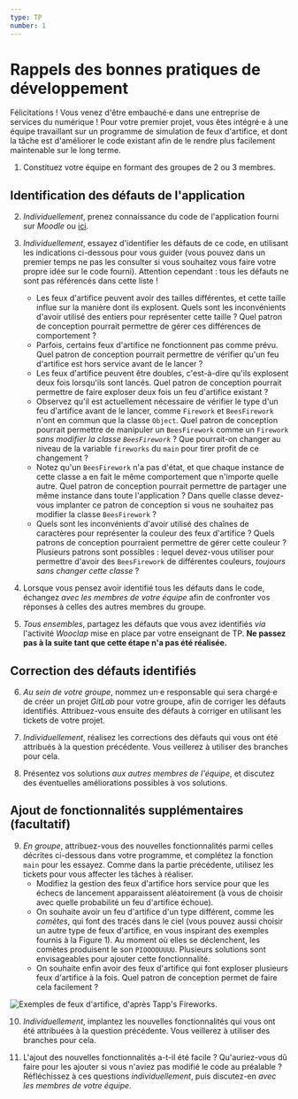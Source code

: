 ```yaml
---
type: TP
number: 1
---
```


# Rappels des bonnes pratiques de développement

Félicitations !
Vous venez d'être embauché·e dans une entreprise de services du numérique !
Pour votre premier projet, vous êtes intégré·e à une équipe travaillant sur
un programme de simulation de feux d'artifice, et dont la tâche est d'améliorer
le code existant afin de le rendre plus facilement maintenable sur le long
terme.

1. Constituez votre équipe en formant des groupes de 2 ou 3 membres.

## Identification des défauts de l'application

2. *Individuellement*, prenez connaissance du code de l'application fourni
   sur *Moodle* ou [ici](./src/FireworkShow.java).

3. *Individuellement*, essayez d'identifier les défauts de ce code, en utilisant
   les indications ci-dessous pour vous guider (vous pouvez dans un premier
   temps ne pas les consulter si vous souhaitez vous faire votre propre idée
   sur le code fourni).
   Attention cependant : tous les défauts ne sont pas référencés dans cette
   liste !
   - Les feux d'artifice peuvent avoir des tailles différentes, et cette taille
     influe sur la manière dont ils explosent.
     Quels sont les inconvénients d'avoir utilisé des entiers pour représenter
     cette taille ?
     Quel patron de conception pourrait permettre de gérer ces différences
     de comportement ?
   - Parfois, certains feux d'artifice ne fonctionnent pas comme prévu.
     Quel patron de conception pourrait permettre de vérifier qu'un feu
     d'artifice est hors service avant de le lancer ?
   - Les feux d'artifice peuvent être doubles, c'est-à-dire qu'ils explosent
     deux fois lorsqu'ils sont lancés.
     Quel patron de conception pourrait permettre de faire exploser deux fois
     un feu d'artifice existant ?
   - Observez qu'il est actuellement nécessaire de vérifier le type d'un feu
     d'artifice avant de le lancer, comme `Firework` et `BeesFirework` n'ont
     en commun que la classe `Object`.
     Quel patron de conception pourrait permettre de manipuler un `BeesFirework`
     comme un `Firework` *sans modifier la classe `BeesFirework`* ?
     Que pourrait-on changer au niveau de la variable `fireworks` du `main`
     pour tirer profit de ce changement ?
   - Notez qu'un `BeesFirework` n'a pas d'état, et que chaque instance de
     cette classe a en fait le même comportement que n'importe quelle autre.
     Quel patron de conception pourrait permettre de partager une même instance
     dans toute l'application ?
     Dans quelle classe devez-vous implanter ce patron de conception si vous ne
     souhaitez pas modifier la classe `BeesFirework` ?
   - Quels sont les inconvénients d'avoir utilisé des chaînes de caractères pour
     représenter la couleur des feux d'artifice ?
     Quels patrons de conception pourraient permettre de gérer cette couleur ?
     Plusieurs patrons sont possibles : lequel devez-vous utiliser pour
     permettre d'avoir des `BeesFirework` de différentes couleurs, *toujours
     sans changer cette classe* ?

4. Lorsque vous pensez avoir identifié tous les défauts dans le code, échangez
   *avec les membres de votre équipe* afin de confronter vos réponses à celles
   des autres membres du groupe.

5. *Tous ensembles*, partagez les défauts que vous avez identifiés *via*
   l'activité *Wooclap* mise en place par votre enseignant de TP.
   **Ne passez pas à la suite tant que cette étape n'a pas été réalisée.**

## Correction des défauts identifiés

6. *Au sein de votre groupe*, nommez un·e responsable qui sera chargé·e de
   créer un projet *GitLab* pour votre groupe, afin de corriger les défauts
   identifiés.
   Attribuez-vous ensuite des défauts à corriger en utilisant les tickets
   de votre projet.

7. *Individuellement*, réalisez les corrections des défauts qui vous ont été
   attribués à la question précédente.
   Vous veillerez à utiliser des branches pour cela.

8. Présentez vos solutions *aux autres membres de l'équipe*, et discutez des
   éventuelles améliorations possibles à vos solutions.

## Ajout de fonctionnalités supplémentaires (facultatif)

9. *En groupe*, attribuez-vous des nouvelles fonctionnalités parmi celles
   décrites ci-dessous dans votre programme, et complétez la fonction `main`
   pour les essayez.
   Comme dans la partie précédente, utilisez les tickets pour vous affecter les
   tâches à réaliser.
   - Modifiez la gestion des feux d'artifice hors service pour que les échecs
     de lancement apparaissent aléatoirement (à vous de choisir avec quelle
     probabilité un feu d'artifice échoue).
   - On souhaite avoir un feu d'artifice d'un type différent, comme
     les *comètes*, qui font des tracés dans le ciel (vous pouvez aussi choisir
     un autre type de feux d'artifice, en vous inspirant des exemples fournis à
     la Figure 1).
     Au moment où elles se déclenchent, les comètes produisent le son
     `PIOOOOUUUU`.
     Plusieurs solutions sont envisageables pour ajouter cette fonctionnalité.
   - On souhaite enfin avoir des feux d'artifice qui font exploser plusieurs
     feux d'artifice à la fois.
     Quel patron de conception permet de faire cela facilement ?

![
    Exemples de feux d'artifice, d'après
    [Tapp's Fireworks](https://www.tappsfireworks.com/single-post/2017/12/04/types-of-fireworks-effects).
](figures/fireworks.png)

10. *Individuellement*, implantez les nouvelles fonctionnalités qui vous ont été
    attribuées à la question précédente.
    Vous veillerez à utiliser des branches pour cela.

11. L'ajout des nouvelles fonctionnalités a-t-il été facile ?
    Qu'auriez-vous dû faire pour les ajouter si vous n'aviez pas modifié le
    code au préalable ?
    Réfléchissez à ces questions *individuellement*, puis discutez-en *avec
    les membres de votre équipe*.
